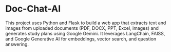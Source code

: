 # Doc-Chat-AI
This project uses Python and Flask to build a web app that extracts text and images from uploaded documents (PDF, DOCX, PPT, Excel, images) and generates study plans using Google Gemini. It leverages LangChain, FAISS, and Google Generative AI for embeddings, vector search, and question answering.

